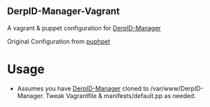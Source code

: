 ## DerpID-Manager-Vagrant

A vagrant & puppet configuration for [DerpID-Manager](https://github.com/svpernova09/DerpID-Manager)

Original Configuration from [puphpet](https://github.com/puphpet/puphpet)


Usage
==
- Assumes you have [DerpID-Manager](https://github.com/svpernova09/DerpID-Manager) cloned to /var/www/DerpID-Manager. Tweak Vagrantfile & manifests/default.pp as needed.
